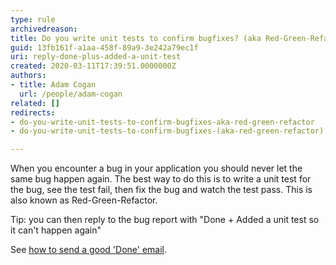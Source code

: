 ```yaml
---
type: rule
archivedreason: 
title: Do you write unit tests to confirm bugfixes? (aka Red-Green-Refactor)
guid: 13fb161f-a1aa-458f-89a9-3e242a79ec1f
uri: reply-done-plus-added-a-unit-test
created: 2020-03-11T17:39:51.0000000Z
authors:
- title: Adam Cogan
  url: /people/adam-cogan
related: []
redirects:
- do-you-write-unit-tests-to-confirm-bugfixes-aka-red-green-refactor
- do-you-write-unit-tests-to-confirm-bugfixes-(aka-red-green-refactor)

---
```


When you encounter a bug in your application you should never let the same bug happen again. The best way to do this is to write a unit test for the bug, see the test fail, then fix the bug and watch the test pass. This is also known as Red-Green-Refactor.




Tip: you can then reply to the bug report with "Done + Added a unit test so it can't happen again"



<!--endintro-->

See [how to send a good 'Done' email](/dones-do-you-know-how-to-do-a-perfect-done-replying-to-a-bug).
